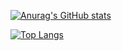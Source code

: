 [![Anurag's GitHub stats](https://github-readme-stats.vercel.app/api?username=Yuma-Satake&theme=vue-dark&layout=compact)](https://github.com/anuraghazra/github-readme-stats?username=anuraghazra&show_icons=true)

[![Top Langs](https://github-readme-stats.vercel.app/api/top-langs/?username=Yuma-Satake&theme=vue-dark&layout=compact)](https://github.com/anuraghazra/github-readme-stats)

